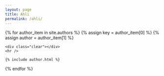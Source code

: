 ```yaml
---
layout: page
title: Ahli
permalink: /ahli/
---
```


<style>
.clear {
	clear: both;
	margin-bottom: 30px;
}
</style>



{% for author_item in site.authors %}
	{% assign key = author_item[0] %}
	{% assign author = author_item[1] %}

	<div class="clear"></div>
	<hr />

    {% include author.html %}

{% endfor %}
